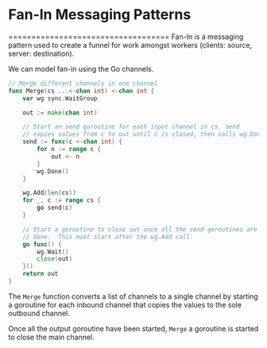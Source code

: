 # Fan-In Messaging Patterns

===================================
Fan-In is a messaging pattern used to create a funnel for work amongst workers (clients: source, server: destination).

We can model fan-in using the Go channels.

```go
// Merge different channels in one channel
func Merge(cs ...<-chan int) <-chan int {
    var wg sync.WaitGroup

    out := make(chan int)

    // Start an send goroutine for each input channel in cs. send
    // copies values from c to out until c is closed, then calls wg.Done.
    send := func(c <-chan int) {
        for n := range c {
            out <- n
        }
        wg.Done()
    }

    wg.Add(len(cs))
    for _, c := range cs {
        go send(c)
    }

    // Start a goroutine to close out once all the send goroutines are
    // done.  This must start after the wg.Add call.
    go func() {
        wg.Wait()
        close(out)
    }()
    return out
}
```

The `Merge` function converts a list of channels to a single channel by starting a goroutine for each inbound channel that copies the values to the sole outbound channel.

Once all the output goroutine have been started, `Merge` a goroutine is started to close the main channel.
